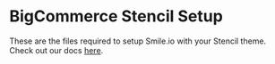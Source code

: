 # BigCommerce Stencil Setup

These are the files required to setup Smile.io with your Stencil theme. Check out our docs [here](https://docs.smile.io/docs/smileio-stencil-tutorial).



